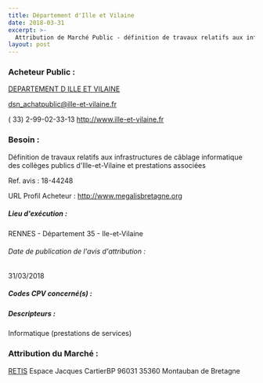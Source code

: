 ```yaml
---
title: Département d'Ille et Vilaine
date: 2018-03-31
excerpt: >-
  Attribution de Marché Public - définition de travaux relatifs aux infrastructures de cablage informatique des collèges publics d'ille-et-vilaine et prestations associées
layout: post
---
```


### Acheteur Public : 
<a href="/acheteur-137/siren-223500018"> DEPARTEMENT D ILLE ET VILAINE</a><br/>



dsn_achatpublic@ille-et-vilaine.fr

( 33) 2-99-02-33-13
http://www.ille-et-vilaine.fr
### Besoin :

Définition de travaux relatifs aux infrastructures de câblage informatique des collèges publics d'Ille-et-Vilaine et prestations associées

Ref. avis : 18-44248

URL Profil Acheteur : http://www.megalisbretagne.org

##### Lieu d'exécution :

RENNES - Département 35 - Ile-et-Vilaine

###### Date de publication de l'avis d'attribution : 
31/03/2018

##### Codes CPV concerné(s) :

##### Descripteurs :
Informatique (prestations de services) <br/>

### Attribution du Marché :
<a href="/entreprise-571/siren-529753147"> RETIS</a>    Espace Jacques CartierBP 96031 35360 Montauban de Bretagne <br/>
